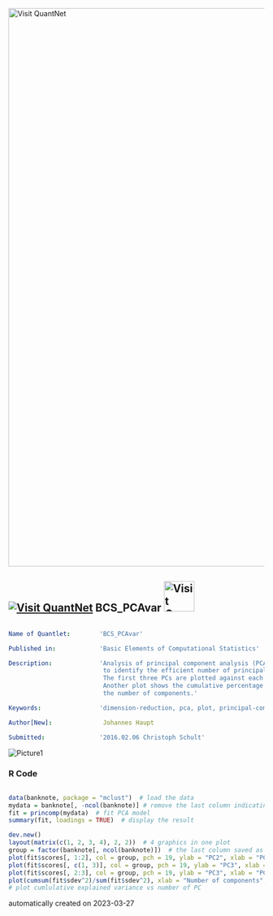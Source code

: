 [<img src="https://github.com/QuantLet/Styleguide-and-FAQ/blob/master/pictures/banner.png" width="1100" alt="Visit QuantNet">](http://quantlet.de/)

## [<img src="https://github.com/QuantLet/Styleguide-and-FAQ/blob/master/pictures/qloqo.png" alt="Visit QuantNet">](http://quantlet.de/) **BCS_PCAvar** [<img src="https://github.com/QuantLet/Styleguide-and-FAQ/blob/master/pictures/QN2.png" width="60" alt="Visit QuantNet 2.0">](http://quantlet.de/)

```yaml

Name of Quantlet:        'BCS_PCAvar'

Published in:            'Basic Elements of Computational Statistics'

Description:             'Analysis of principal component analysis (PCA) in order 
                          to identify the efficient number of principal components.
                          The first three PCs are plotted against each other. 
                          Another plot shows the cumulative percentage variance against 
                          the number of components.'

Keywords:                'dimension-reduction, pca, plot, principal-components, visualization'

Author[New]:              Johannes Haupt

Submitted:               '2016.02.06 Christoph Schult'


```

![Picture1](BCS_PCAvar.png)

### R Code
```r

data(banknote, package = "mclust")  # load the data
mydata = banknote[, -ncol(banknote)] # remove the last column indicating genuine/not genuine
fit = princomp(mydata)  # fit PCA model
summary(fit, loadings = TRUE)  # display the result

dev.new()
layout(matrix(c(1, 2, 3, 4), 2, 2))  # 4 graphics in one plot
group = factor(banknote[, ncol(banknote)])  # the last column saved as factor
plot(fit$scores[, 1:2], col = group, pch = 19, ylab = "PC2", xlab = "PC1", main = "First vs. Second PC")  # plot 1 vs 2 factor
plot(fit$scores[, c(1, 3)], col = group, pch = 19, ylab = "PC3", xlab = "PC1", main = "First vs. Third PC")  # plot 1 vs 3 factor
plot(fit$scores[, 2:3], col = group, pch = 19, ylab = "PC3", xlab = "PC2", main = "Second vs. Third PC")  # plot 2 vs 3 factor
plot(cumsum(fit$sdev^2)/sum(fit$sdev^2), xlab = "Number of components", ylab = "Cumulative percentage variance", pch = 19)
# plot cumlulative explained variance vs number of PC
```

automatically created on 2023-03-27
